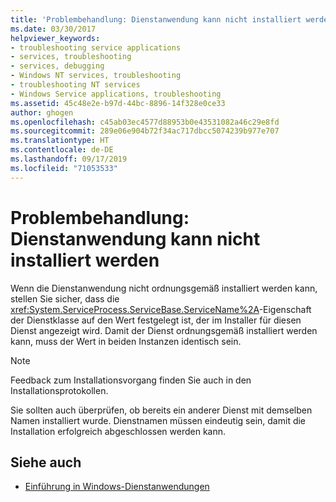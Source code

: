 ```yaml
---
title: 'Problembehandlung: Dienstanwendung kann nicht installiert werden'
ms.date: 03/30/2017
helpviewer_keywords:
- troubleshooting service applications
- services, troubleshooting
- services, debugging
- Windows NT services, troubleshooting
- troubleshooting NT services
- Windows Service applications, troubleshooting
ms.assetid: 45c48e2e-b97d-44bc-8896-14f328e0ce33
author: ghogen
ms.openlocfilehash: c45ab03ec4577d88953b0e43531082a46c29e8fd
ms.sourcegitcommit: 289e06e904b72f34ac717dbcc5074239b977e707
ms.translationtype: HT
ms.contentlocale: de-DE
ms.lasthandoff: 09/17/2019
ms.locfileid: "71053533"
---
```

# <a name="troubleshooting-service-application-wont-install"></a>Problembehandlung: Dienstanwendung kann nicht installiert werden
Wenn die Dienstanwendung nicht ordnungsgemäß installiert werden kann, stellen Sie sicher, dass die <xref:System.ServiceProcess.ServiceBase.ServiceName%2A>-Eigenschaft der Dienstklasse auf den Wert festgelegt ist, der im Installer für diesen Dienst angezeigt wird. Damit der Dienst ordnungsgemäß installiert werden kann, muss der Wert in beiden Instanzen identisch sein.  
  
> [!NOTE]
> Feedback zum Installationsvorgang finden Sie auch in den Installationsprotokollen.  
  
 Sie sollten auch überprüfen, ob bereits ein anderer Dienst mit demselben Namen installiert wurde. Dienstnamen müssen eindeutig sein, damit die Installation erfolgreich abgeschlossen werden kann.  
  
## <a name="see-also"></a>Siehe auch

- [Einführung in Windows-Dienstanwendungen](introduction-to-windows-service-applications.md)
